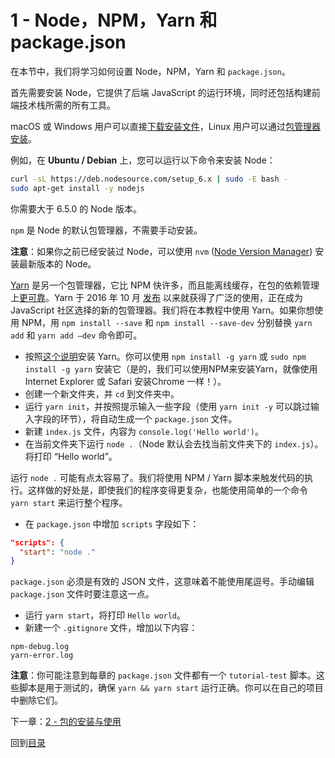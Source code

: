 # 1 - Node，NPM，Yarn 和 package.json

在本节中，我们将学习如何设置 Node，NPM，Yarn 和 `package.json`。

首先需要安装 Node，它提供了后端 JavaScript 的运行环境，同时还包括构建前端技术栈所需的所有工具。

macOS 或 Windows 用户可以直接[下载安装文件](https://nodejs.org/en/download/current/)，Linux 用户可以通过[包管理器安装](https://nodejs.org/en/download/package-manager/)。

例如，在 **Ubuntu / Debian** 上，您可以运行以下命令来安装 Node：

```bash
curl -sL https://deb.nodesource.com/setup_6.x | sudo -E bash -
sudo apt-get install -y nodejs
```

你需要大于 6.5.0 的 Node 版本。

`npm` 是 Node 的默认包管理器，不需要手动安装。

**注意**：如果你之前已经安装过 Node，可以使用 `nvm` ([Node Version Manager](https://github.com/creationix/nvm)) 安装最新版本的 Node。

[Yarn](https://yarnpkg.com/) 是另一个包管理器，它比 NPM 快许多，而且能离线缓存，在包的依赖管理上[更可靠](https://yarnpkg.com/en/docs/yarn-lock)。Yarn 于 2016 年 10 月 [发布](https://code.facebook.com/posts/1840075619545360) 以来就获得了广泛的使用，正在成为 JavaScript 社区选择的新的包管理器。我们将在本教程中使用 Yarn。如果你想使用 NPM，用 `npm install --save` 和 `npm install --save-dev` 分别替换 `yarn add` 和 `yarn add —dev` 命令即可。

- 按照[这个说明](https://yarnpkg.com/en/docs/install)安装 Yarn。你可以使用 `npm install -g yarn` 或 `sudo npm install -g yarn` 安装它（是的，我们可以使用NPM来安装Yarn，就像使用 Internet Explorer 或 Safari 安装Chrome 一样！）。
- 创建一个新文件夹，并 `cd` 到文件夹中。
- 运行 `yarn init`，并按照提示输入一些字段（使用 `yarn init -y` 可以跳过输入字段的环节），将自动生成一个 `package.json` 文件。
- 新建 `index.js` 文件，内容为 `console.log('Hello world')`。
- 在当前文件夹下运行 `node .`（Node 默认会去找当前文件夹下的 `index.js`）。将打印 “Hello world”。

运行 `node .` 可能有点太容易了。我们将使用 NPM / Yarn 脚本来触发代码的执行。这样做的好处是，即使我们的程序变得更复杂，也能使用简单的一个命令 `yarn start` 来运行整个程序。

- 在 `package.json` 中增加 `scripts` 字段如下：

```json
"scripts": {
  "start": "node ."
}
```

`package.json` 必须是有效的 JSON 文件，这意味着不能使用尾逗号。手动编辑 `package.json` 文件时要注意这一点。

- 运行 `yarn start`，将打印 `Hello world`。
- 新建一个 `.gitignore` 文件，增加以下内容：

```gitignore
npm-debug.log
yarn-error.log
```

**注意**：你可能注意到每章的 `package.json` 文件都有一个 `tutorial-test` 脚本。这些脚本是用于测试的，确保 `yarn && yarn start` 运行正确。你可以在自己的项目中删除它们。

下一章：[2 - 包的安装与使用](/tree/2-packages)

回到[目录](/)